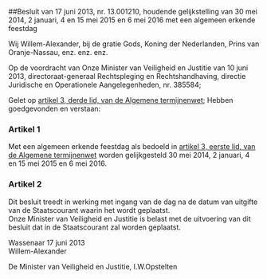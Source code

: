 <meta http-equiv='Content-Type' content='text/html; charset=utf-8' />

##Besluit van 17 juni 2013, nr. 13.001210, houdende gelijkstelling van 30 mei 2014, 2 januari, 4 en 15 mei 2015 en 6 mei 2016 met een algemeen erkende feestdag

Wij Willem-Alexander, bij de gratie Gods, Koning der Nederlanden, Prins van Oranje-Nassau, enz. enz. enz.

Op de voordracht van Onze Minister van Veiligheid en Justitie van 10 juni 2013, directoraat-generaal Rechtspleging en Rechtshandhaving, directie Juridische en Operationele Aangelegenheden, nr. 385584;

Gelet op [artikel 3, derde lid, van de Algemene termijnenwet](../../../../../../../../../../../../../../../../../../../wet/algemene/termijnenwet/BWBR0002448/README.md);
Hebben goedgevonden en verstaan:    

### Artikel  1  

Met een algemeen erkende feestdag als bedoeld in [artikel 3, eerste lid, van de Algemene termijnenwet](../../../../../../../../../../../../../../../../../../../wet/algemene/termijnenwet/BWBR0002448/README.md) worden gelijkgesteld 30 mei 2014, 2 januari, 4 en 15 mei 2015 en 6 mei 2016.  

### Artikel  2  

Dit besluit treedt in werking met ingang van de dag na de datum van uitgifte van de Staatscourant waarin het wordt geplaatst.  
Onze Minister van Veiligheid en Justitie is belast met de uitvoering van dit besluit dat in de Staatscourant zal worden geplaatst.   

Wassenaar 
17 juni 2013  
Willem-Alexander  

De 
Minister van Veiligheid en Justitie,
I.W.Opstelten   
